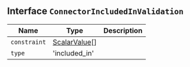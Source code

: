 ## Interface `ConnectorIncludedInValidation`

| Name | Type | Description |
| - | - | - |
| `constraint` | [ScalarValue](./ScalarValue.md)[] | &nbsp; |
| `type` | 'included_in' | &nbsp; |
